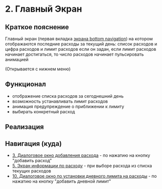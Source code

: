 # 2. Главный Экран

## Краткое пояснение

Главный экран (первая вкладка [экрана bottom navigation](screen_1_bottom_navigation_container.md))
на котором отображаются последние расходы за текущий день: список расходов и цифра расходов и лимит
расходов если он задан, если лимит расходов начинает достигаться, то число расходов
начинает пульсировать анимацией

(Открывается с нижнем меню)

## Функционал

- отображение списка расходов за сегоднешний день
- возможность устанавливать лимит расходов
- анимация предупреждение о приближении к лимиту
- выбирать конкретный расход

## Реализация

## Навигация (куда)

- [3. Диалоговое окно добавления расхода](screen_3_add_spending.md) - по нажатию на кнопку "добавить
  расход"
- [5. Экран информации по расходу](screen_5_spending_info.md) - при выборе расхода из списка текущих
  расходов
- [10. Диалоговое окно по установки дневного лимита на расходы](screen_10_add_spending_limit.md) -
  по нажатию на кнопку "добавить дневной лимит"